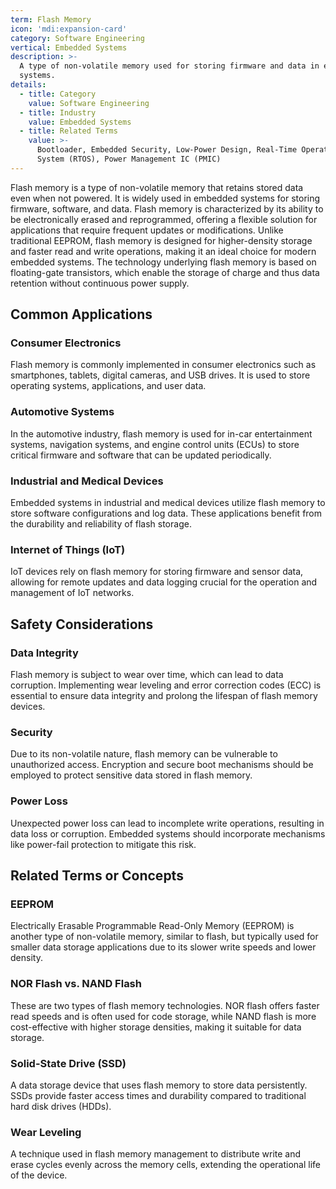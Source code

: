 ```yaml
---
term: Flash Memory
icon: 'mdi:expansion-card'
category: Software Engineering
vertical: Embedded Systems
description: >-
  A type of non-volatile memory used for storing firmware and data in embedded
  systems.
details:
  - title: Category
    value: Software Engineering
  - title: Industry
    value: Embedded Systems
  - title: Related Terms
    value: >-
      Bootloader, Embedded Security, Low-Power Design, Real-Time Operating
      System (RTOS), Power Management IC (PMIC)
---
```

Flash memory is a type of non-volatile memory that retains stored data even when not powered. It is widely used in embedded systems for storing firmware, software, and data. Flash memory is characterized by its ability to be electronically erased and reprogrammed, offering a flexible solution for applications that require frequent updates or modifications. Unlike traditional EEPROM, flash memory is designed for higher-density storage and faster read and write operations, making it an ideal choice for modern embedded systems. The technology underlying flash memory is based on floating-gate transistors, which enable the storage of charge and thus data retention without continuous power supply.

## Common Applications

### Consumer Electronics
Flash memory is commonly implemented in consumer electronics such as smartphones, tablets, digital cameras, and USB drives. It is used to store operating systems, applications, and user data.

### Automotive Systems
In the automotive industry, flash memory is used for in-car entertainment systems, navigation systems, and engine control units (ECUs) to store critical firmware and software that can be updated periodically.

### Industrial and Medical Devices
Embedded systems in industrial and medical devices utilize flash memory to store software configurations and log data. These applications benefit from the durability and reliability of flash storage.

### Internet of Things (IoT)
IoT devices rely on flash memory for storing firmware and sensor data, allowing for remote updates and data logging crucial for the operation and management of IoT networks.

## Safety Considerations

### Data Integrity
Flash memory is subject to wear over time, which can lead to data corruption. Implementing wear leveling and error correction codes (ECC) is essential to ensure data integrity and prolong the lifespan of flash memory devices.

### Security
Due to its non-volatile nature, flash memory can be vulnerable to unauthorized access. Encryption and secure boot mechanisms should be employed to protect sensitive data stored in flash memory.

### Power Loss
Unexpected power loss can lead to incomplete write operations, resulting in data loss or corruption. Embedded systems should incorporate mechanisms like power-fail protection to mitigate this risk.

## Related Terms or Concepts

### EEPROM
Electrically Erasable Programmable Read-Only Memory (EEPROM) is another type of non-volatile memory, similar to flash, but typically used for smaller data storage applications due to its slower write speeds and lower density.

### NOR Flash vs. NAND Flash
These are two types of flash memory technologies. NOR flash offers faster read speeds and is often used for code storage, while NAND flash is more cost-effective with higher storage densities, making it suitable for data storage.

### Solid-State Drive (SSD)
A data storage device that uses flash memory to store data persistently. SSDs provide faster access times and durability compared to traditional hard disk drives (HDDs).

### Wear Leveling
A technique used in flash memory management to distribute write and erase cycles evenly across the memory cells, extending the operational life of the device.
